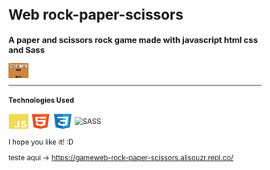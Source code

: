 # Web rock-paper-scissors

<h3>A paper and scissors rock game made with javascript html css and Sass</h3>
<img align="center" alt="Python" height="30" width="40" src="images/game.png">

<hr>
<div style="display: inline_block">
  <h4>Technologies Used</h4>
  <img align="center" alt="JS" height="30" width="40" src="https://raw.githubusercontent.com/devicons/devicon/master/icons/javascript/javascript-plain.svg">
  <img align="center" alt="HTML" height="30" width="40" src="https://raw.githubusercontent.com/devicons/devicon/master/icons/html5/html5-original.svg">
  <img align="center" alt="CSS" height="30" width="40" src="https://raw.githubusercontent.com/devicons/devicon/master/icons/css3/css3-original.svg">
  <img align="center" alt="SASS" height="30" width="70" src="https://miro.medium.com/max/1400/1*FeiTcE7xAIKhNrRa-2_oiQ.png">
  </div>
  <br>
  I hope you like it! :D

teste aqui -> https://gameweb-rock-paper-scissors.alisouzr.repl.co/
